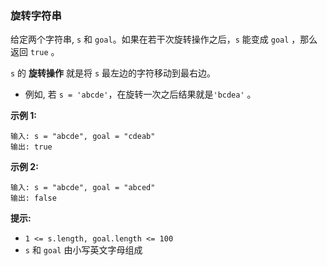 ### 旋转字符串 ###
给定两个字符串, `s` 和 `goal`。如果在若干次旋转操作之后，`s` 能变成 `goal` ，那么返回 `true` 。

`s` 的 **旋转操作** 就是将 `s` 最左边的字符移动到最右边。 

* 例如, 若 `s = 'abcde'`，在旋转一次之后结果就是`'bcdea'` 。


**示例 1:**

```
输入: s = "abcde", goal = "cdeab"
输出: true
```

**示例 2:**

```
输入: s = "abcde", goal = "abced"
输出: false
```



**提示:**

* `1 <= s.length, goal.length <= 100`
* `s` 和 `goal` 由小写英文字母组成

